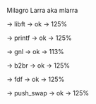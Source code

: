 Milagro Larra aka mlarra

->  libft     ->  ok  ->  125%

->  printf    ->  ok  ->  125%

->  gnl       ->  ok  ->  113%

->  b2br      ->  ok  ->  125%

->  fdf       ->  ok  ->  125%

->  push_swap ->  ok  ->  125%
